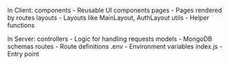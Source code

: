 In Client:
components - Reusable UI components
pages - Pages rendered by routes
layouts - Layouts like MainLayout, AuthLayout
utils - Helper functions

In Server:
controllers - Logic for handling requests
models - MongoDB schemas
routes - Route definitions
.env - Environment variables
index.js - Entry point
